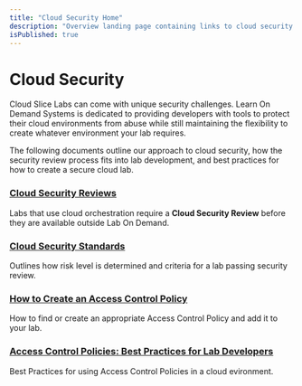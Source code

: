 ```yaml
---
title: "Cloud Security Home"
description: "Overview landing page containing links to cloud security resources."
isPublished: true
---
```


# Cloud Security

Cloud Slice Labs can come with unique security challenges. Learn On Demand Systems is dedicated to providing developers with tools to protect their cloud environments from abuse while still maintaining the flexibility to create whatever environment your lab requires. 

The following documents outline our approach to cloud security, how the security review process fits into lab development, and best practices for how to create a secure cloud lab.

### [Cloud Security Reviews](./cloud-security-review.md)
Labs that use cloud orchestration require a **Cloud Security Review** before they are available outside Lab On Demand.

### [Cloud Security Standards](./cloud-security-standards.md)
Outlines how risk level is determined and criteria for a lab passing security review.

### [How to Create an Access Control Policy](../create-a-restriction-policy.md)
How to find or create an appropriate Access Control Policy and add it to your lab.

### [Access Control Policies: Best Practices for Lab Developers](../acp-best-practices.md)
Best Practices for using Access Control Policies in a cloud evironment.